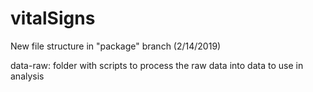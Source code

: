# vitalSigns

New file structure in "package" branch (2/14/2019)

data-raw: folder with scripts to process the raw data into data to use in analysis

